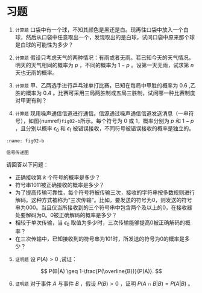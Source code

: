 # 习题


1. `计算题`  口袋中有一个球，不知其颜色是黑还是白。现再往口袋中放入一个白球，然后从口袋中任意取出一个，发现取出的是白球，试问口袋中原来那个球是白球的可能性为多少？

2. `计算题`  假设只考虑天气的两种情况：有雨或者无雨。若已知今天的天气情况，明天的天气相同的概率为 $p$ ，不同的概率为 $1-p$ 。设第一天无雨，试求第 $n$ 天也无雨的概率。

3. `计算题`  甲、乙两选手进行乒乓球单打比赛，已知在每局中甲胜的概率为 $0.6$ ,乙胜的概率为 $0.4$ 。比赛可采用三局两胜制或五局三胜制，试问哪一种比赛制度对甲更有利？

4. `计算题`  现用噪声通信信道进行通信。信源通过噪声通信信道发送消息（一串符号），如图{numref}`fig02-b`所示。每个符号为 0 或 1，概率分别为 $p$ 和 $1−p$ ，且分别以概率 $\epsilon_0$ 和 $\epsilon_1$ 被错误接收，不同符号被错误接收的概率是独立的。

```{figure} /fig/Chap2Signal_sending.png
:name: fig02-b

信号传递图
```
请回答以下问题：
- 正确接收第 $k$ 个符号的概率是多少？
- 符号串1011被正确接收的概率是多少？
- 为了提高传输可靠性，每个符号将被传输三次，接收的字符串按多数规则进行解码。这种方式被称为“三次传输”。比如，要发送的符号为0，则发送的符号串为000。当且仅当所接收到的三个符号串中包含两个及以上的0，在接收器处要解码为0。0被正确解码的概率是多少？
- 相较于单次传输，当 $\epsilon_0$ 取值为多少时，三次传输能够提高0被正确解码的概率？
- 在三次传输中，已知接收到的符号串为101时，所发送的符号为0的概率是多少？

5. `证明题`  设 $P(A) > 0$ ,试证：

$$
P(B|A) \geq 1-\frac{P(\overline{B})}{P(A)}.
$$

6. `证明题`  对于事件 $A$ 与事件 $B$ ，假设 $P(B) > 0$ ，证明 $P(A\cap B|B) = P(A|B)$ 。